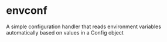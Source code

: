 # envconf
A simple configuration handler that reads environment variables automatically based on values in a Config object
